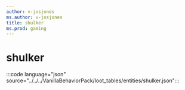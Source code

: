 ```yaml
---
author: v-josjones
ms.author: v-josjones
title: shulker
ms.prod: gaming
---
```


# shulker

:::code language="json" source="../../../VanillaBehaviorPack/loot_tables/entities/shulker.json":::